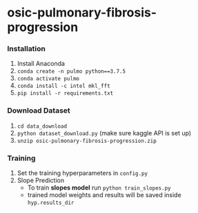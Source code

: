 # osic-pulmonary-fibrosis-progression

### Installation

1. Install Anaconda
2. `conda create -n pulmo python==3.7.5`
3. `conda activate pulmo`
4. `conda install -c intel mkl_fft`
2. `pip install -r requirements.txt`

### Download Dataset

1. `cd data_download`
2. `python dataset_download.py` (make sure kaggle API is set up)
3. `unzip osic-pulmonary-fibrosis-progression.zip`

### Training

1. Set the training hyperparameters in `config.py`
2. Slope Prediction
   * To train **slopes model** run `python train_slopes.py`
   * trained model weights and results will be saved inside `hyp.results_dir`
